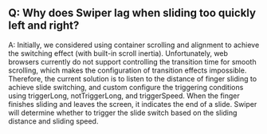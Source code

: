 ## Q: Why does Swiper lag when sliding too quickly left and right?

A: Initially, we considered using container scrolling and alignment to achieve the switching effect (with built-in scroll inertia). Unfortunately, web browsers currently do not support controlling the transition time for smooth scrolling, which makes the configuration of transition effects impossible. Therefore, the current solution is to listen to the distance of finger sliding to achieve slide switching, and custom configure the triggering conditions using triggerLong, notTriggerLong, and triggerSpeed. When the finger finishes sliding and leaves the screen, it indicates the end of a slide. Swiper will determine whether to trigger the slide switch based on the sliding distance and sliding speed.
